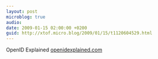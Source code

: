 ```yaml
---
layout: post
microblog: true
audio: 
date: 2009-01-15 02:00:00 +0200
guid: http://xtof.micro.blog/2009/01/15/t1120604529.html
---
```

OpenID Explained [openidexplained.com](http://openidexplained.com/)
